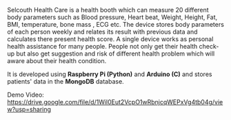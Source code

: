 Selcouth Health Care is a health booth which can measure 20 different body parameters such as Blood pressure, Heart beat, Weight, Height, Fat, BMI, temperature, bone mass , ECG etc. The device stores body parameters of each person weekly and relates its result with previous data and calculates there present health score. A single device works as personal health assistance for many people. People not only get their health check-up but also get suggestion and risk of different health problem which will aware about their health condition. 

It is developed using **Raspberry Pi (Python)** and **Arduino (C)** and stores patients' data in the **MongoDB** database.

Demo Video: https://drive.google.com/file/d/1Wil0Eut2VcpO1wRbnjcqWEPxVg4tb04g/view?usp=sharing
